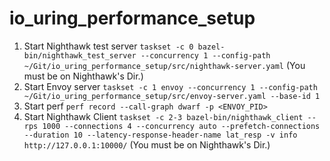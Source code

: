 # io_uring_performance_setup

1. Start Nighthawk test server `taskset -c 0 bazel-bin/nighthawk_test_server --concurrency 1 --config-path ~/Git/io_uring_performance_setup/src/nighthawk-server.yaml` (You must be on Nighthawk's Dir.)
2. Start Envoy server `taskset -c 1 envoy --concurrency 1 --config-path  ~/Git/io_uring_performance_setup/src/envoy-server.yaml --base-id 1`
3. Start perf `perf record --call-graph dwarf -p <ENVOY_PID>`
4. Start Nighthawk Client `taskset -c 2-3 bazel-bin/nighthawk_client --rps 1000 --connections 4 --concurrency auto --prefetch-connections --duration 10 --latency-response-header-name lat_resp -v info http://127.0.0.1:10000/`  (You must be on Nighthawk's Dir.)


